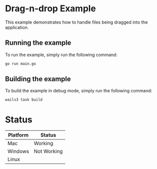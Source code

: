 # Drag-n-drop Example

This example demonstrates how to handle files being dragged into the application.

## Running the example

To run the example, simply run the following command:

```bash
go run main.go
```

## Building the example

To build the example in debug mode, simply run the following command:

```bash
wails3 task build
```

# Status

| Platform | Status      |
|----------|-------------|
| Mac      | Working     |
| Windows  | Not Working |
| Linux    |             |
